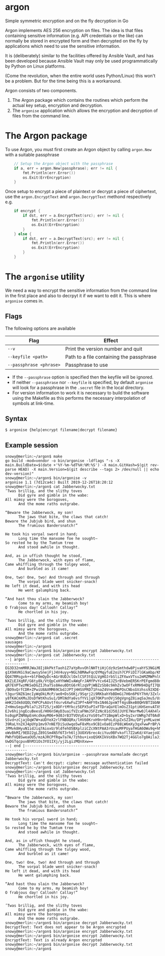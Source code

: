 # argon
Simple symmetric encryption and on the fly decryption in Go

Argon implements AES 256 encryption on files. The idea is that 
files containing sensitive information (e.g. API credentials or
the like) can normally be stored in encrypted form and then 
decrypted on the fly by applications which need to use the 
sensitive information.

It is (deliberately) similar to the facilities offered by
Ansible Vault, and has been developed because Ansible Vault
may only be used programmatically by Python on Linux platforms.

(Come the revolution, when the entire world uses Python/Linux)
this won't be a problem. But for the time being this is a workaround.

Argon consists of two components. 

1. The Argon package which contains the routines which perform 
the actual key setup, encryption and decryption.
1. The `argonise` application which allows the encryption 
and decryption of files from the command line.

# The Argon package

To use Argon, you must first create an Argon object by calling
`argon.New` with a suitable passphrase

```go
	// Setup the Argon object with the passphrase
	if a, err = argon.New(passphrase); err != nil {
		fmt.Println(err.Error())
		os.Exit(ErrEncryption)
	}
```
Once setup to encrypt a piece of plaintext or decrypt a piece
of ciphertext, use the `argon.EncryptText` and `argon.DecryptText`
methond respectively e.g. 

```go
	if encrypt {
		if dst, err = a.EncryptText(src); err != nil {
			fmt.Println(err.Error())
			os.Exit(ErrEncryption)
		}
	} else {
		if dst, err = a.DecryptText(src); err != nil {
			fmt.Println(err.Error())
			os.Exit(ErrEncryption)
		}
	}
```

# The `argonise` utility

We need a way to encrypt the sensitive information from the 
command line in the first place and also to decrpyt it if we 
want to edit it. This is where `argonise` comes in.

## Flags

The following options are available

| Flag                    | Effect                                   |
| ----------------------- | ---------------------------------------- |
| `--v`                   | Print the version number and quit        |
| `--keyfile <path>`      | Path to a file containing the passphrase |
| `--passphrase <phrase>` | Passphrase to use                        |   

* If the `--passphrase` option is specified then the keyfile will be 
ignored. 
* If neither `--passphrase` nor `--keyfile` is specified, by 
default `argonise` will look for a passphrase in the `.secret` file in 
the local directory.
* For version information to work it is necessary to build the software
using the Makefile as this performs the necessary interpolation of 
symbols at link-time.

## Syntax
```shell script
$ argonise {help|encrypt filename|decrypt filename}
```

## Example session

```text
snowy@merlin:~/argon$ make
go build -mod=vendor -o bin/argonise -ldflags "-s -X main.BuildDate=$(date +'%Y-%m-%dT%H:%M:%S') -X main.GitHash=$(git rev-parse HEAD) -X main.Version=$(git describe --tags 2> /dev/null || echo dev-version)"
snowy@merlin:~/argon$ bin/argonise -v
argonise 1.1 (7d12ca4c) Built 2019-12-26T18:20:12
snowy@merlin:~/argon$ cat Jabberwocky.txt 
’Twas brillig, and the slithy toves
      Did gyre and gimble in the wabe:
All mimsy were the borogoves,
      And the mome raths outgrabe.

“Beware the Jabberwock, my son!
      The jaws that bite, the claws that catch!
Beware the Jubjub bird, and shun
      The frumious Bandersnatch!”

He took his vorpal sword in hand;
      Long time the manxome foe he sought—
So rested he by the Tumtum tree
      And stood awhile in thought.

And, as in uffish thought he stood,
      The Jabberwock, with eyes of flame,
Came whiffling through the tulgey wood,
      And burbled as it came!

One, two! One, two! And through and through
      The vorpal blade went snicker-snack!
He left it dead, and with its head
      He went galumphing back.

“And hast thou slain the Jabberwock?
      Come to my arms, my beamish boy!
O frabjous day! Callooh! Callay!”
      He chortled in his joy.

’Twas brillig, and the slithy toves
      Did gyre and gimble in the wabe:
All mimsy were the borogoves,
      And the mome raths outgrabe.
snowy@merlin:~/argon$ cat .secret 
sausages
snowy@merlin:~/argon$ 
snowy@merlin:~/argon$ bin/argonise encrypt Jabberwocky.txt 
snowy@merlin:~/argon$ cat Jabberwocky.txt 
--| argon |---------------------------------------------------------------------
EG3D32nmMRRJWaJ8Ij8kPktTaoh1Z7aYpRvvOhlNHTtiHjCdz9zSmthdw8PjvahYS3NGiMD51V50gkpw
g1X9AVKGi9aCawsySnejFjJ4V4uyy+NGLhBMAwFqcQYMqyfuE2oih7CPFiDI7lGKaAbp/KNxH398Yr1P
QQ47RMsgvk++blF0mQyDc+AGr8UDJclOxlCSF3tQiLVgHOJrbSliZFXwxVTsu2mMZMWPnlC/luUdr5Ha
NXZiEJXqRF/G6ty8k/VtQpCxHYhWWIvAWqFrJAMfPvYcv64IJZ5rBVebmER5KrPEFgmd88nyMLlRUK6y
qR7EVPTwzMKSeDGZIJhaTSs0Aeu0DtG6rRlzqVPjWBZzSb8c9AhZv3wOFfxRMH94DgfI7QLuiOS2sBub
/BO9xQrfCDR+ZPwiU8AXMM69CbdJJPTjHHSVPRD71FnaZ4VnevM6POsCNbsGVzhss92XDE+LEqTeipRb
t3gurSNZ61mcIyWqOkLMcP/ae0+DsS6Kj/9Sqrj2i9RKbahYbBDmGi7H6n6P6Y7hH/3ZxlcbZ57KgLm8
y8fKACmXMuJDsDfWtKhuSu1/DMlNdYa6vsfYVijqX7OKPsnOVjS0gVgngZ8iaqSaJmu5/Uxj5SiL0FYQ
mHK2Idk6UQOLYHPCPsAUvtf4srv6XwFuZ3Pf+AHFY0x1N46JpxW7f4gsBkeB0QHVBTIbbNKd5WKRI1qh
Z+HmuSeguPbla7i2ST25/jx0DFrtMYkcz5EPX5uPIxFTDraQaYElmOsZ31ptiKHSenvATX91nxGXEY9k
EJv6hijngEcuBeesE/H06nSWyD3uaifVZcaFNmJ5FZzNc81dJ5OJJUYE7WarMw0Jl4Ah4lei8jk7o8Pm
hs0qpPZNMApEnHcdkmyM06+9d0JrB3TVOVyExzYoS0twTY1BmpWlxD+by2xrUWRg7dT0AdhVwvgdiTVo
SSvd+zCjajOqW7W+aUDYeX2rlFNBOQRx/lHV60KrxH9n+bPoLdipZxSZIHu/DPjynMLwzmG7AgbMHpSC
39RaLYn2XJ4pUYp1mv97nNEfDiSuUwqo5wF8xMsx9CB1vOa0IzP88LW6mXy3qxFwwPrBP/WpoalTB1jn
JPMvk8HyuN1idJiq7AioxU/9ldfehO5BXplziCZcXNtPAA3rUsauMFPUyafHGA6OWu9q+hNmKGXKnx6O
oWvBkMI/9ED22gLZ891Sm4N5f6T3rh6lj3UOXV6rec4ciYuu9BFvkofl7Z2aKd/4YaejoU3nJC2YuMP0
PWhfVQ8SweaOU5/mzAJRCPfRqw7a7A/7zhbu+ixoQSKKIkVoXBx7WQ2Tj4GGlo7g8AilaJi/Kmk/zzFb
UwDGTqcpuvBhM31Os3YO1IXj/yj2LgizMQnXxw==
--| end |-----------------------------------------------------------------------
snowy@merlin:~/argon$ bin/argonise --passphrase marmalade decrypt Jabberwocky.txt  
DecryptText: Can't decrpyt: cipher: message authentication failed
snowy@merlin:~/argon$ bin/argonise decrypt Jabberwocky.txt 
snowy@merlin:~/argon$ cat Jabberwocky.txt 
’Twas brillig, and the slithy toves
      Did gyre and gimble in the wabe:
All mimsy were the borogoves,
      And the mome raths outgrabe.

“Beware the Jabberwock, my son!
      The jaws that bite, the claws that catch!
Beware the Jubjub bird, and shun
      The frumious Bandersnatch!”

He took his vorpal sword in hand;
      Long time the manxome foe he sought—
So rested he by the Tumtum tree
      And stood awhile in thought.

And, as in uffish thought he stood,
      The Jabberwock, with eyes of flame,
Came whiffling through the tulgey wood,
      And burbled as it came!

One, two! One, two! And through and through
      The vorpal blade went snicker-snack!
He left it dead, and with its head
      He went galumphing back.

“And hast thou slain the Jabberwock?
      Come to my arms, my beamish boy!
O frabjous day! Callooh! Callay!”
      He chortled in his joy.

’Twas brillig, and the slithy toves
      Did gyre and gimble in the wabe:
All mimsy were the borogoves,
      And the mome raths outgrabe.
snowy@merlin:~/argon$ bin/argonise decrypt Jabberwocky.txt 
DecryptText: Text does not appear to be Argon encrypted
snowy@merlin:~/argon$ bin/argonise encrypt Jabberwocky.txt 
snowy@merlin:~/argon$ bin/argonise encrypt Jabberwocky.txt 
EncryptText: Text is already Argon encrypted
snowy@merlin:~/argon$ bin/argonise decrypt Jabberwocky.txt 
snowy@merlin:~/argon$ 
```

